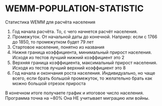 # WEMM-POPULATION-STATISTIC
Статистика WEMM для расчёта населения

1. Год начала расчёта. То, с чего начнется расчёт населения.
2. Промежуток. От начальной даты до конечной. Наприер: если с 1766 до 1850, то промежутком будет 79 лет
3. Стартовое население, понятно из названия
4. Нижня граница коэффициента, минимальный прирост населения. Исходя из тестов лучший нижний коэффициент это 2
5. Верхняя граница коэффициента, максимальный прирост населения. Исходя из тестов лучший верхний коэффициент это 8
6. Год начала и окончания роста населения. Индивидуально, но чаще всего, если брать большой промежуток, то желательно брать как можно большой отрезок прироста

В конечном итоге получаете график и итоговое число населения. Программа точна на ~80%
Она НЕ учитывает миграцию или войны.
   
